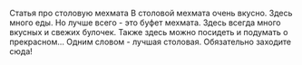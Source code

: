   Статья про столовую мехмата 
В столовой мехмата очень вкусно. Здесь много еды.
Но лучше всего - это буфет мехмата. Здесь всегда много вкусных и свежих булочек.
Также здесь можно посидеть и подумать о прекрасном...
Одним словом -  лучшая столовая. Обязательно заходите сюда!